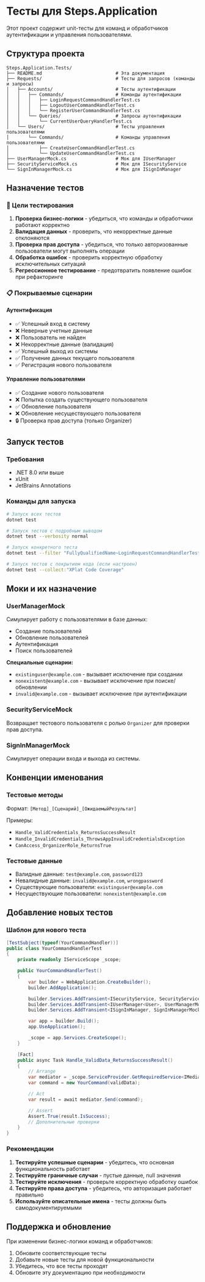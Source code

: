 # Тесты для Steps.Application

Этот проект содержит unit-тесты для команд и обработчиков аутентификации и управления пользователями.

## Структура проекта

```
Steps.Application.Tests/
├── README.md                           # Эта документация
├── Requests/                           # Тесты для запросов (команды и запросы)
│   ├── Accounts/                       # Тесты аутентификации
│   │   ├── Commands/                   # Команды аутентификации
│   │   │   ├── LoginRequestCommandHandlerTest.cs
│   │   │   ├── LogoutUserCommandHandlerTest.cs
│   │   │   └── RegisterUserCommandHandlerTest.cs
│   │   └── Queries/                    # Запросы аутентификации
│   │       └── CurrentUserQueryHandlerTest.cs
│   └── Users/                          # Тесты управления пользователями
│       └── Commands/                   # Команды управления пользователями
│           ├── CreateUserCommandHandlerTest.cs
│           └── UpdateUserCommandHandlerTest.cs
├── UserManagerMock.cs                  # Мок для IUserManager
├── SecurityServiceMock.cs              # Мок для ISecurityService
└── SignInManagerMock.cs                # Мок для ISignInManager
```

## Назначение тестов

### 🎯 Цели тестирования

1. **Проверка бизнес-логики** - убедиться, что команды и обработчики работают корректно
2. **Валидация данных** - проверить, что некорректные данные отклоняются
3. **Проверка прав доступа** - убедиться, что только авторизованные пользователи могут выполнять операции
4. **Обработка ошибок** - проверить корректную обработку исключительных ситуаций
5. **Регрессионное тестирование** - предотвратить появление ошибок при рефакторинге

### 📋 Покрываемые сценарии

#### Аутентификация
- ✅ Успешный вход в систему
- ❌ Неверные учетные данные
- ❌ Пользователь не найден
- ❌ Некорректные данные (валидация)
- ✅ Успешный выход из системы
- ✅ Получение данных текущего пользователя
- ✅ Регистрация нового пользователя

#### Управление пользователями
- ✅ Создание нового пользователя
- ❌ Попытка создать существующего пользователя
- ✅ Обновление пользователя
- ❌ Обновление несуществующего пользователя
- 🔒 Проверка прав доступа (только Organizer)

## Запуск тестов

### Требования
- .NET 8.0 или выше
- xUnit
- JetBrains Annotations

### Команды для запуска

```bash
# Запуск всех тестов
dotnet test

# Запуск тестов с подробным выводом
dotnet test --verbosity normal

# Запуск конкретного теста
dotnet test --filter "FullyQualifiedName~LoginRequestCommandHandlerTest"

# Запуск тестов с покрытием кода (если настроен)
dotnet test --collect:"XPlat Code Coverage"
```

## Моки и их назначение

### UserManagerMock
Симулирует работу с пользователями в базе данных:
- Создание пользователей
- Обновление пользователей
- Аутентификация
- Поиск пользователей

**Специальные сценарии:**
- `existinguser@example.com` - вызывает исключение при создании
- `nonexistent@example.com` - вызывает исключение при поиске/обновлении
- `invalid@example.com` - вызывает исключение при аутентификации

### SecurityServiceMock
Возвращает тестового пользователя с ролью `Organizer` для проверки прав доступа.

### SignInManagerMock
Симулирует операции входа и выхода из системы.

## Конвенции именования

### Тестовые методы
Формат: `[Метод]_[Сценарий]_[ОжидаемыйРезультат]`

Примеры:
- `Handle_ValidCredentials_ReturnsSuccessResult`
- `Handle_InvalidCredentials_ThrowsAppInvalidCredentialsException`
- `CanAccess_OrganizerRole_ReturnsTrue`

### Тестовые данные
- Валидные данные: `test@example.com`, `password123`
- Невалидные данные: `invalid@example.com`, `wrongpassword`
- Существующие пользователи: `existinguser@example.com`
- Несуществующие пользователи: `nonexistent@example.com`

## Добавление новых тестов

### Шаблон для нового теста

```csharp
[TestSubject(typeof(YourCommandHandler))]
public class YourCommandHandlerTest
{
    private readonly IServiceScope _scope;

    public YourCommandHandlerTest()
    {
        var builder = WebApplication.CreateBuilder();
        builder.AddApplication();

        builder.Services.AddTransient<ISecurityService, SecurityServiceMock>();
        builder.Services.AddTransient<IUserManager<User>, UserManagerMock>();
        builder.Services.AddTransient<ISignInManager, SignInManagerMock>();

        var app = builder.Build();
        app.UseApplication();

        _scope = app.Services.CreateScope();
    }

    [Fact]
    public async Task Handle_ValidData_ReturnsSuccessResult()
    {
        // Arrange
        var mediator = _scope.ServiceProvider.GetRequiredService<IMediator>();
        var command = new YourCommand(validData);

        // Act
        var result = await mediator.Send(command);

        // Assert
        Assert.True(result.IsSuccess);
        // Дополнительные проверки
    }
}
```

### Рекомендации

1. **Тестируйте успешные сценарии** - убедитесь, что основная функциональность работает
2. **Тестируйте граничные случаи** - пустые данные, null значения
3. **Тестируйте исключения** - проверьте корректную обработку ошибок
4. **Тестируйте права доступа** - убедитесь, что авторизация работает правильно
5. **Используйте описательные имена** - тесты должны быть самодокументируемыми

## Поддержка и обновление

При изменении бизнес-логики команд и обработчиков:
1. Обновите соответствующие тесты
2. Добавьте новые тесты для новой функциональности
3. Убедитесь, что все тесты проходят
4. Обновите эту документацию при необходимости 